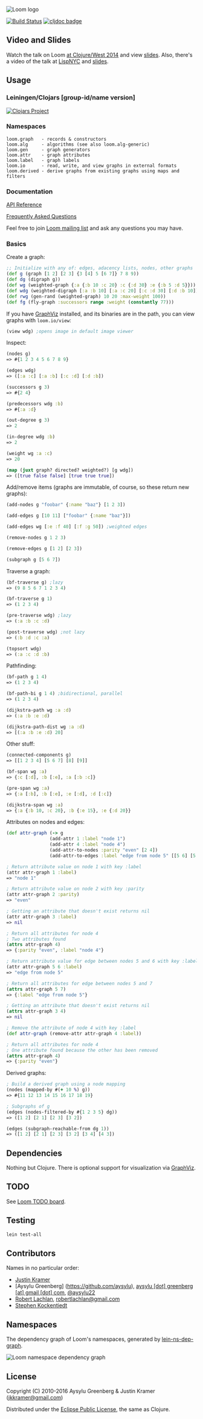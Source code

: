 ![Loom logo](https://raw.github.com/aysylu/loom/master/doc/loom_logo.png "Loom")

[![Build Status](https://travis-ci.org/aysylu/loom.png)](http://travis-ci.org/aysylu/loom)
[![cljdoc badge](https://cljdoc.org/badge/aysylu/loom)](https://cljdoc.org/d/aysylu/loom/CURRENT)

## Video and Slides

Watch the talk on Loom [at Clojure/West 2014](https://www.youtube.com/watch?v=wEEutxTYQQU) and view [slides](http://www.slideshare.net/aysylu/loom-at-clojurewest-32794616). Also, there's a video of the talk at [LispNYC](http://youtu.be/Iev7zavblqg) and [slides](http://www.slideshare.net/aysylu/aysylu-loom).

## Usage

### Leiningen/Clojars [group-id/name version]

[![Clojars Project](http://clojars.org/aysylu/loom/latest-version.svg)](http://clojars.org/aysylu/loom)

### Namespaces

    loom.graph   - records & constructors
    loom.alg     - algorithms (see also loom.alg-generic)
    loom.gen     - graph generators
    loom.attr    - graph attributes
    loom.label   - graph labels
    loom.io      - read, write, and view graphs in external formats
    loom.derived - derive graphs from existing graphs using maps and filters

### Documentation

[API Reference](https://cljdoc.org/d/aysylu/loom/CURRENT)

[Frequently Asked Questions](http://aysy.lu/loom/faq.html)

Feel free to join [Loom mailing list](https://groups.google.com/forum/#!forum/loom-clj) and ask any questions you may have.

### Basics

Create a graph:
```clojure
;; Initialize with any of: edges, adacency lists, nodes, other graphs
(def g (graph [1 2] [2 3] {3 [4] 5 [6 7]} 7 8 9))
(def dg (digraph g))
(def wg (weighted-graph {:a {:b 10 :c 20} :c {:d 30} :e {:b 5 :d 5}}))
(def wdg (weighted-digraph [:a :b 10] [:a :c 20] [:c :d 30] [:d :b 10]))
(def rwg (gen-rand (weighted-graph) 10 20 :max-weight 100))
(def fg (fly-graph :successors range :weight (constantly 77)))
```
If you have [GraphViz](http://www.graphviz.org) installed, and its binaries are in the path, you can view graphs with <code>loom.io/view</code>:
```clojure
(view wdg) ;opens image in default image viewer
```

Inspect:
```clojure
(nodes g)
=> #{1 2 3 4 5 6 7 8 9}

(edges wdg)
=> ([:a :c] [:a :b] [:c :d] [:d :b])

(successors g 3)
=> #{2 4}

(predecessors wdg :b)
=> #{:a :d}

(out-degree g 3)
=> 2

(in-degree wdg :b)
=> 2

(weight wg :a :c)
=> 20

(map (juxt graph? directed? weighted?) [g wdg])
=> ([true false false] [true true true])
```
Add/remove items (graphs are immutable, of course, so these return new graphs):
```clojure
(add-nodes g "foobar" {:name "baz"} [1 2 3])

(add-edges g [10 11] ["foobar" {:name "baz"}])

(add-edges wg [:e :f 40] [:f :g 50]) ;weighted edges

(remove-nodes g 1 2 3)

(remove-edges g [1 2] [2 3])

(subgraph g [5 6 7])
```
Traverse a graph:
```clojure
(bf-traverse g) ;lazy
=> (9 8 5 6 7 1 2 3 4)

(bf-traverse g 1)
=> (1 2 3 4)

(pre-traverse wdg) ;lazy
=> (:a :b :c :d)

(post-traverse wdg) ;not lazy
=> (:b :d :c :a)

(topsort wdg)
=> (:a :c :d :b)
```
Pathfinding:
```clojure
(bf-path g 1 4)
=> (1 2 3 4)

(bf-path-bi g 1 4) ;bidirectional, parallel
=> (1 2 3 4)

(dijkstra-path wg :a :d)
=> (:a :b :e :d)

(dijkstra-path-dist wg :a :d)
=> [(:a :b :e :d) 20]
```
Other stuff:
```clojure
(connected-components g)
=> [[1 2 3 4] [5 6 7] [8] [9]]

(bf-span wg :a)
=> {:c [:d], :b [:e], :a [:b :c]}

(pre-span wg :a)
=> {:a [:b], :b [:e], :e [:d], :d [:c]}

(dijkstra-span wg :a)
=> {:a {:b 10, :c 20}, :b {:e 15}, :e {:d 20}}
```
Attributes on nodes and edges:
```clojure
(def attr-graph (-> g
                (add-attr 1 :label "node 1")
                (add-attr 4 :label "node 4")
                (add-attr-to-nodes :parity "even" [2 4])
                (add-attr-to-edges :label "edge from node 5" [[5 6] [5 7]])))

; Return attribute value on node 1 with key :label
(attr attr-graph 1 :label)
=> "node 1"

; Return attribute value on node 2 with key :parity
(attr attr-graph 2 :parity)
=> "even"

; Getting an attribute that doesn't exist returns nil
(attr attr-graph 3 :label)
=> nil

; Return all attributes for node 4
; Two attributes found
(attrs attr-graph 4)
=> {:parity "even", :label "node 4"}

; Return attribute value for edge between nodes 5 and 6 with key :label
(attr attr-graph 5 6 :label)
=> "edge from node 5"

; Return all attributes for edge between nodes 5 and 7
(attrs attr-graph 5 7)
=> {:label "edge from node 5"}

; Getting an attribute that doesn't exist returns nil
(attrs attr-graph 3 4)
=> nil

; Remove the attribute of node 4 with key :label
(def attr-graph (remove-attr attr-graph 4 :label))

; Return all attributes for node 4
; One attribute found because the other has been removed
(attrs attr-graph 4)
=> {:parity "even"}
```
Derived graphs:
```clojure
; Build a derived graph using a node mapping
(nodes (mapped-by #(+ 10 %) g))
=> #{11 12 13 14 15 16 17 18 19}

; Subgraphs of g
(edges (nodes-filtered-by #{1 2 3 5} dg))
=> ([1 2] [2 1] [2 3] [3 2])

(edges (subgraph-reachable-from dg 1))
=> ([1 2] [2 1] [2 3] [3 2] [3 4] [4 3])
```
## Dependencies

Nothing but Clojure. There is optional support for visualization via [GraphViz](http://graphviz.org).

## TODO

See [Loom TODO board](https://trello.com/b/VgPZkvjP/loom-todo).

## Testing

```bash
lein test-all
```

## Contributors

Names in no particular order:

* [Justin Kramer](https://github.com/jkk/)
* [Aysylu Greenberg] (https://github.com/aysylu), [aysylu [dot] greenberg [at] gmail [dot] com](mailto:aysylu.greenberg@gmail.com), [@aysylu22](http://twitter.com/aysylu22)
* [Robert Lachlan](https://github.com/heffalump), [robertlachlan@gmail.com](mailto:robertlachlan@gmail.com)
* [Stephen Kockentiedt](https://github.com/s-k)

## Namespaces

The dependency graph of Loom's namespaces, generated by [lein-ns-dep-graph](https://github.com/hilverd/lein-ns-dep-graph).

![Loom namespace dependency graph](./doc/ns-dep-graph.png)

## License

Copyright (C) 2010-2016 Aysylu Greenberg & Justin Kramer (jkkramer@gmail.com)

Distributed under the [Eclipse Public License](http://opensource.org/licenses/eclipse-1.0.php), the same as Clojure.
